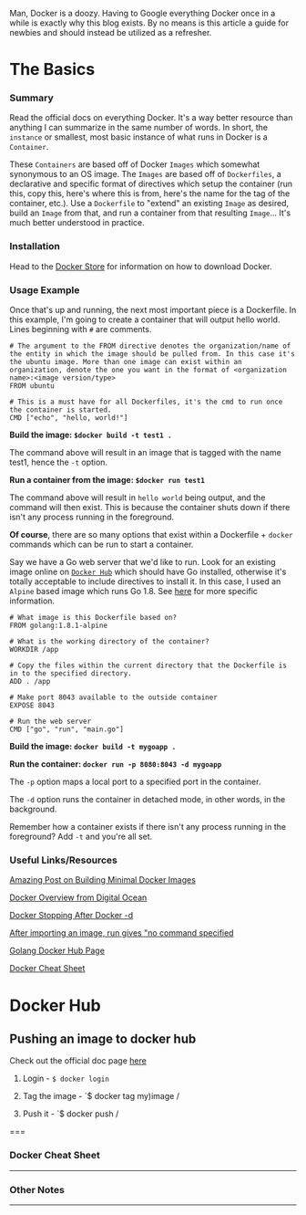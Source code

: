 Man, Docker is a doozy. Having to Google everything Docker once in a while is exactly why this blog exists. By no means is this article a guide for newbies and should instead be utilized as a refresher.

# The Basics

### Summary

Read the official docs on everything Docker. It's a way better resource than anything I can summarize in the same number of words. In short, the `instance` or smallest, most basic instance of what runs in Docker is a `Container`. 

These `Containers` are based off of Docker `Images` which somewhat synonymous to an OS image. The `Images` are based off of `Dockerfiles`, a declarative and specific format of directives which setup the container (run this, copy this, here's where this is from, here's the name for the tag of the container, etc.). Use a `Dockerfile` to "extend" an existing `Image` as desired, build an `Image` from that, and run a container from that resulting `Image`... It's much better understood in practice.

### Installation
Head to the [Docker Store](http://store.docker.com) for information on how to download Docker. 

### Usage Example
Once that's up and running, the next most important piece is a Dockerfile. In this example, I'm going to create a container that will output hello world. Lines beginning with `#` are comments.
```
# The argument to the FROM directive denotes the organization/name of the entity in which the image should be pulled from. In this case it's the ubuntu image. More than one image can exist within an organization, denote the one you want in the format of <organization name>:<image version/type> 
FROM ubuntu

# This is a must have for all Dockerfiles, it's the cmd to run once the container is started.
CMD ["echo", "hello, world!"]
```

**Build the image: `$docker build -t test1 .`**

The command above will result in an image that is tagged with the name test1, hence the `-t` option.

**Run a container from the image: `$docker run test1`**

The command above will result in `hello world` being output, and the command will then exist. This is because the container shuts down if there isn't any process running in the foreground. 

**Of course**, there are so many options that exist within a Dockerfile + `docker` commands which can be run to start a container. 

Say we have a Go web server that we'd like to run. Look for an existing image online on [`Docker Hub`](https://hub.docker.com/_/golang/) which should have Go installed, otherwise it's totally acceptable to include directives to install it. In this case, I used an `Alpine` based image which runs Go 1.8. See [here](https://hub.docker.com/_/golang/) for more specific information.
```
# What image is this Dockerfile based on?
FROM golang:1.8.1-alpine

# What is the working directory of the container?
WORKDIR /app

# Copy the files within the current directory that the Dockerfile is in to the specified directory.
ADD . /app 

# Make port 8043 available to the outside container
EXPOSE 8043

# Run the web server
CMD ["go", "run", "main.go"]
```

**Build the image: `docker build -t mygoapp .`**

**Run the container: `docker run -p 8080:8043 -d mygoapp`**

The `-p` option maps a local port to a specified port in the container. 

The `-d` option runs the container in detached mode, in other words, in the background. 

Remember how a container exists if there isn't any  process running in the foreground? Add `-t` and you're all set.

### Useful Links/Resources
[Amazing Post on Building Minimal Docker Images](https://blog.codeship.com/building-minimal-docker-containers-for-go-applications/)

[Docker Overview from Digital Ocean](https://www.digitalocean.com/community/tutorials/docker-explained-using-dockerfiles-to-automate-building-of-images)

[Docker Stopping After Docker -d](http://stackoverflow.com/questions/30209776/docker-container-will-automatically-stop-after-docker-run-d)

[After importing an image, run gives "no command specified](https://github.com/moby/moby/issues/1826)

[Golang Docker Hub Page](https://hub.docker.com/_/golang/)

[Docker Cheat Sheet](https://github.com/wsargent/docker-cheat-sheet#exposing-ports)

# Docker Hub

## Pushing an image to docker hub 

Check out the official doc page [here](https://docs.docker.com/docker-cloud/builds/push-images/)

1) Login - `$ docker login`

2) Tag the image - `$ docker tag my)image <docker user ID>/<image name>

3) Push it - `$ docker push <docker user ID>/<image name>

===

### Docker Cheat Sheet
---

### Other Notes
---


